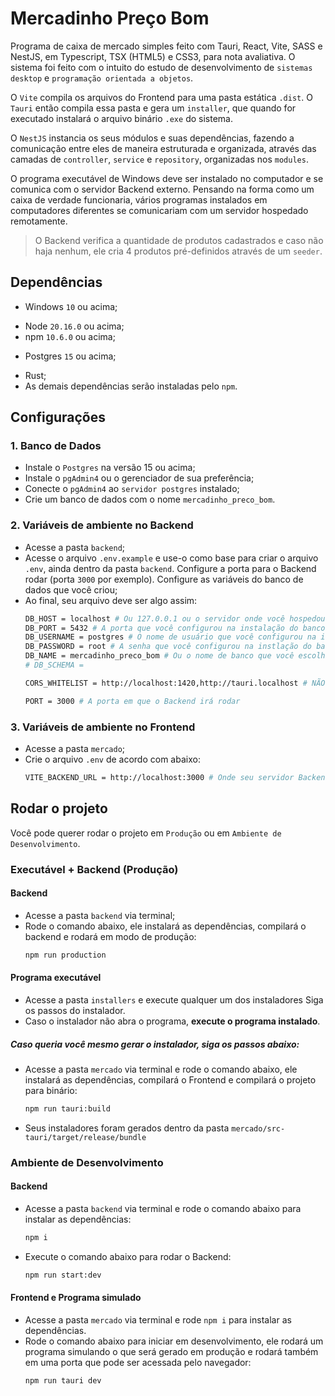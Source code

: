 # Mercadinho Preço Bom

Programa de caixa de mercado simples feito com Tauri, React, Vite, SASS e NestJS, em Typescript, TSX (HTML5) e CSS3, para nota avaliativa. O sistema foi feito com o intuito do estudo de desenvolvimento de `sistemas desktop` e `programação orientada a objetos`.

O ``Vite`` compila os arquivos do Frontend para uma pasta estática `.dist`. O `Tauri` então compila essa pasta e gera um `installer`, que quando for executado instalará o arquivo binário `.exe` do sistema.

O `NestJS` instancia os seus módulos e suas dependências, fazendo a comunicação entre eles de maneira estruturada e organizada, através das camadas de `controller`, `service` e `repository`, organizadas nos `modules`.

O programa executável de Windows deve ser instalado no computador e se comunica com o servidor Backend externo. Pensando na forma como um caixa de verdade funcionaria, vários programas instalados em computadores diferentes se comunicariam com um servidor hospedado remotamente.

> O Backend verifica a quantidade de produtos cadastrados e caso não haja nenhum, ele cria 4 produtos pré-definidos através de um `seeder`.

## Dependências

- Windows `10` ou acima;
* Node ``20.16.0`` ou acima;
* npm ``10.6.0`` ou acima;
- Postgres `15` ou acima;
* Rust;
* As demais dependências serão instaladas pelo `npm`.

## Configurações

### 1. Banco de Dados
- Instale o ``Postgres`` na versão 15 ou acima;
- Instale o `pgAdmin4` ou o gerenciador de sua preferência;
- Conecte o `pgAdmin4` ao `servidor postgres` instalado;
- Crie um banco de dados com o nome ``mercadinho_preco_bom``.

### 2. Variáveis de ambiente no Backend
- Acesse a pasta `backend`;
- Acesse o arquivo `.env.example` e use-o como base para criar o arquivo `.env`, ainda dentro da pasta `backend`. Configure a porta para o Backend rodar (porta `3000` por exemplo). Configure as variáveis do banco de dados que você criou;
- Ao final, seu arquivo deve ser algo assim:
    ```bash
    DB_HOST = localhost # Ou 127.0.0.1 ou o servidor onde você hospedou seu banco de dados
    DB_PORT = 5432 # A porta que você configurou na instalação do banco
    DB_USERNAME = postgres # O nome de usuário que você configurou na instlação do banco de dados
    DB_PASSWORD = root # A senha que você configurou na instlação do banco de dados
    DB_NAME = mercadinho_preco_bom # Ou o nome de banco que você escolheu
    # DB_SCHEMA =

    CORS_WHITELIST = http://localhost:1420,http://tauri.localhost # NÃO ALTERE. tauri.localhost é a origem que o tauri usa para enviar as requisições quando compilado em exe.

    PORT = 3000 # A porta em que o Backend irá rodar
    ```
### 3. Variáveis de ambiente no Frontend
- Acesse a pasta `mercado`;
- Crie o arquivo `.env` de acordo com abaixo:
    ```bash
    VITE_BACKEND_URL = http://localhost:3000 # Onde seu servidor Backend está hospedado
    ```
## Rodar o projeto
Você pode querer rodar o projeto em `Produção` ou em `Ambiente de Desenvolvimento`.

### Executável + Backend (Produção)
#### Backend
- Acesse a pasta `backend` via terminal;
- Rode o comando abaixo, ele instalará as dependências, compilará o backend e rodará em modo de produção:
    ```bash
    npm run production
    ```
#### Programa executável

- Acesse a pasta `installers` e execute qualquer um dos instaladores Siga os passos do instalador.
- Caso o instalador não abra o programa, <b>execute o programa instalado</b>.

##### Caso queria você mesmo gerar o instalador, siga os passos abaixo:
- Acesse a pasta `mercado` via terminal e rode o comando abaixo, ele instalará as dependências, compilará o Frontend e compilará o projeto para binário:
    ```bash
    npm run tauri:build
    ```
- Seus instaladores foram gerados dentro da pasta `mercado/src-tauri/target/release/bundle`
### Ambiente de Desenvolvimento
#### Backend
- Acesse a pasta `backend` via terminal e rode o comando abaixo para instalar as dependências:
    ```bash
    npm i
    ```
- Execute o comando abaixo para rodar o Backend:
    ```bash
    npm run start:dev
    ```
#### Frontend e Programa simulado
- Acesse a pasta `mercado` via terminal e rode `npm i` para instalar as dependências.
- Rode o comando abaixo para iniciar em desenvolvimento, ele rodará um programa simulando o que será gerado em produção e rodará também em uma porta que pode ser acessada pelo navegador:
    ```bash
    npm run tauri dev
    ```